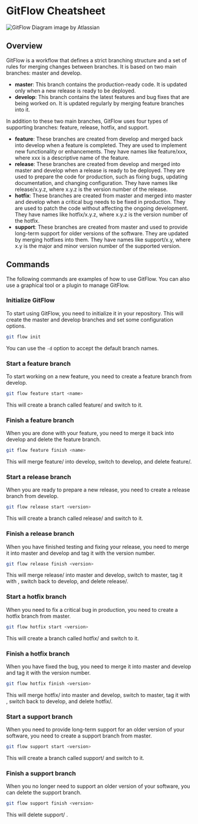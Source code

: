 # GitFlow Cheatsheet

![GitFlow Diagram](https://github.com/kasuken/git-flow-cheatsheet/assets/2757486/1619a970-a259-45bd-82a1-3d3c6626a393)
image by Atlassian

## Overview

GitFlow is a workflow that defines a strict branching structure and a set of rules for merging changes between branches. It is based on two main branches: master and develop.

- **master**: This branch contains the production-ready code. It is updated only when a new release is ready to be deployed.
- **develop**: This branch contains the latest features and bug fixes that are being worked on. It is updated regularly by merging feature branches into it.

In addition to these two main branches, GitFlow uses four types of supporting branches: feature, release, hotfix, and support.

- **feature**: These branches are created from develop and merged back into develop when a feature is completed. They are used to implement new functionality or enhancements. They have names like feature/xxx, where xxx is a descriptive name of the feature.
- **release**: These branches are created from develop and merged into master and develop when a release is ready to be deployed. They are used to prepare the code for production, such as fixing bugs, updating documentation, and changing configuration. They have names like release/x.y.z, where x.y.z is the version number of the release.
- **hotfix**: These branches are created from master and merged into master and develop when a critical bug needs to be fixed in production. They are used to patch the code without affecting the ongoing development. They have names like hotfix/x.y.z, where x.y.z is the version number of the hotfix.
- **support**: These branches are created from master and used to provide long-term support for older versions of the software. They are updated by merging hotfixes into them. They have names like support/x.y, where x.y is the major and minor version number of the supported version.

## Commands

The following commands are examples of how to use GitFlow. You can also use a graphical tool or a plugin to manage GitFlow.

### Initialize GitFlow

To start using GitFlow, you need to initialize it in your repository. This will create the master and develop branches and set some configuration options.

```bash
git flow init
```

You can use the `-d` option to accept the default branch names.

### Start a feature branch

To start working on a new feature, you need to create a feature branch from develop.

```bash
git flow feature start <name>
```

This will create a branch called feature/<name> and switch to it.

### Finish a feature branch

When you are done with your feature, you need to merge it back into develop and delete the feature branch.

```bash
git flow feature finish <name>
```

This will merge feature/<name> into develop, switch to develop, and delete feature/<name>.

### Start a release branch

When you are ready to prepare a new release, you need to create a release branch from develop.

```bash
git flow release start <version>
```

This will create a branch called release/<version> and switch to it.

### Finish a release branch

When you have finished testing and fixing your release, you need to merge it into master and develop and tag it with the version number.

```bash
git flow release finish <version>
```

This will merge release/<version> into master and develop, switch to master, tag it with <version>, switch back to develop, and delete release/<version>.

### Start a hotfix branch

When you need to fix a critical bug in production, you need to create a hotfix branch from master.

```bash
git flow hotfix start <version>
```

This will create a branch called hotfix/<version> and switch to it.

### Finish a hotfix branch

When you have fixed the bug, you need to merge it into master and develop and tag it with the version number.

```bash
git flow hotfix finish <version>
```

This will merge hotfix/<version> into master and develop, switch to master, tag it with <version>, switch back to develop, and delete hotfix/<version>.

### Start a support branch

When you need to provide long-term support for an older version of your software, you need to create a support branch from master.

```bash
git flow support start <version>
```

This will create a branch called support/<version> and switch to it.

### Finish a support branch

When you no longer need to support an older version of your software, you can delete the support branch.

```bash
git flow support finish <version>
```

This will delete support/ <version>.
